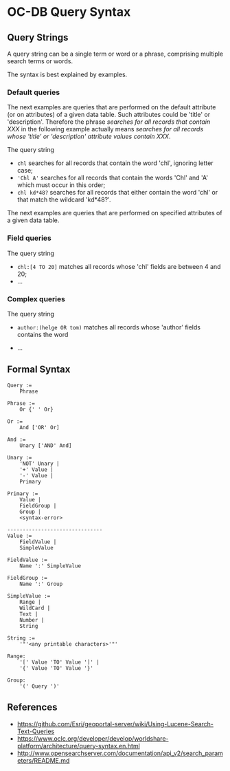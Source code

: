 # OC-DB Query Syntax

## Query Strings

A query string can be a single term or word or a phrase, comprising multiple search terms or words.

The syntax is best explained by examples.

### Default queries

The next examples are queries that are performed on the default attribute (or on attributes) of a given data table.
Such attributes could be 'title' or 'description'. Therefore the phrase *searches for all records that contain XXX*
in the following example actually means *searches for all records whose 'title' or 'description'
attribute values contain XXX*.

The query string

* `chl` searches for all records that contain the word 'chl', ignoring letter case;
* `'Chl A'` searches for all records that contain the words 'Chl' and 'A' which must occur in this order;
* `chl kd*48?` searches for all records that either contain the word 'chl' or that match the wildcard 'kd*48?'.

The next examples are queries that are performed on specified attributes of a given data table.

### Field queries

The query string

* `chl:[4 TO 20]` matches all records whose 'chl' fields are between 4 and 20;
* ...

### Complex queries

The query string

* `author:(helge OR tom)` matches all records whose 'author' fields contains the word 
   
* ...


## Formal Syntax

    Query := 
        Phrase
    
    Phrase := 
        Or {' ' Or}
    
    Or := 
        And ['OR' Or]
    
    And := 
        Unary ['AND' And]
        
    Unary := 
        'NOT' Unary | 
        '+' Value | 
        '-' Value | 
        Primary
        
    Primary := 
        Value |
        FieldGroup |
        Group |
        <syntax-error>

    -------------------------------        
    Value :=
        FieldValue |    
        SimpleValue    
        
    FieldValue := 
        Name ':' SimpleValue

    FieldGroup := 
        Name ':' Group

    SimpleValue := 
        Range |
        WildCard | 
        Text | 
        Number | 
        String
        
    String :=
        '"'<any printable characters>'"'

    Range:
        '[' Value 'TO' Value ']' |
        '{' Value 'TO' Value '}' 
        
    Group:
        '(' Query ')'
        
## References

* https://github.com/Esri/geoportal-server/wiki/Using-Lucene-Search-Text-Queries
* https://www.oclc.org/developer/develop/worldshare-platform/architecture/query-syntax.en.html
* http://www.opensearchserver.com/documentation/api_v2/search_parameters/README.md


